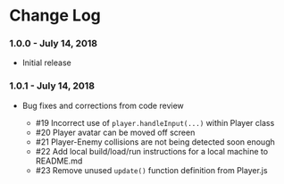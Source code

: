 # Change Log

### 1.0.0 - July 14, 2018

- Initial release

### 1.0.1 - July 14, 2018

- Bug fixes and corrections from code review

  - #19 Incorrect use of `player.handleInput(...)` within Player class
  - #20 Player avatar can be moved off screen
  - #21 Player-Enemy collisions are not being detected soon enough
  - #22 Add local build/load/run instructions for a local machine to README.md
  - #23 Remove unused `update()` function definition from Player.js
